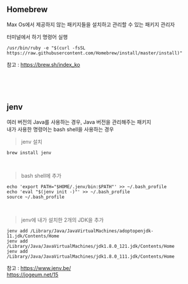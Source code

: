 ## Homebrew
Max Os에서 제공하지 않는 패키지들을 설치하고 관리할 수 있는 패키지 관리자
<br>

터미널에서 하기 명령어 실행  
~~~linux
/usr/bin/ruby -e "$(curl -fsSL https://raw.githubusercontent.com/Homebrew/install/master/install)"
~~~
  
  
참고 : https://brew.sh/index_ko


<br><br><br>

## jenv
여러 버전의 Java를 사용하는 경우, Java 버전을 관리해주는 패키지  
내가 사용한 명령어는 bash shell을 사용하는 경우 
<br>

> jenv 설치
~~~linux
brew install jenv
~~~

<br>

> bash shell에 추가
~~~linux
echo 'export PATH="$HOME/.jenv/bin:$PATH"' >> ~/.bash_profile  
echo 'eval "$(jenv init -)"' >> ~/.bash_profile
source ~/.bash_profile
~~~

<br>

> jenv에 내가 설치한 2개의 JDK을 추가
~~~linux
jenv add /Library/Java/JavaVirtualMachines/adoptopenjdk-11.jdk/Contents/Home
jenv add /Library/Java/JavaVirtualMachines/jdk1.8.0_121.jdk/Contents/Home
jenv add /Library/Java/JavaVirtualMachines/jdk1.8.0_111.jdk/Contents/Home
~~~


참고 : https://www.jenv.be/  
https://jogeum.net/15
